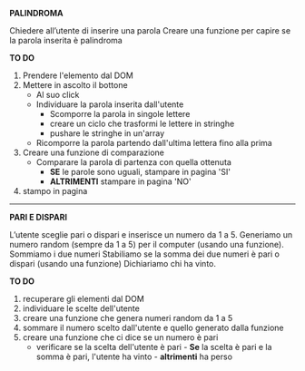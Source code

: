 **PALINDROMA**

Chiedere all’utente di inserire una parola
Creare una funzione per capire se la parola inserita è palindroma

**TO DO**

1. Prendere l'elemento dal DOM
2. Mettere in ascolto il bottone
   - Al suo click
   - Individuare la parola inserita dall'utente
     - Scomporre la parola in singole lettere
     - creare un ciclo che trasformi le lettere in stringhe
     - pushare le stringhe in un'array
   - Ricomporre la parola partendo dall'ultima lettera fino alla prima
3. Creare una funzione di comparazione
   - Comparare la parola di partenza con quella ottenuta
     - **SE** le parole sono uguali, stampare in pagina 'SI'
     - **ALTRIMENTI** stampare in pagina 'NO'
4. stampo in pagina

<hr>

**PARI E DISPARI**

L’utente sceglie pari o dispari e inserisce un numero da 1 a 5.
Generiamo un numero random (sempre da 1 a 5) per il computer (usando una funzione).
Sommiamo i due numeri
Stabiliamo se la somma dei due numeri è pari o dispari (usando una funzione)
Dichiariamo chi ha vinto.

**TO DO**

1. recuperare gli elementi dal DOM
2. individuare le scelte dell'utente
3. creare una funzione che genera numeri random da 1 a 5
4. sommare il numero scelto dall'utente e quello generato dalla funzione
5. creare una funzione che ci dice se un numero è pari
   - verificare se la scelta dell'utente è pari - **Se** la scelta è pari e la somma è pari, l'utente ha vinto - **altrimenti** ha perso
